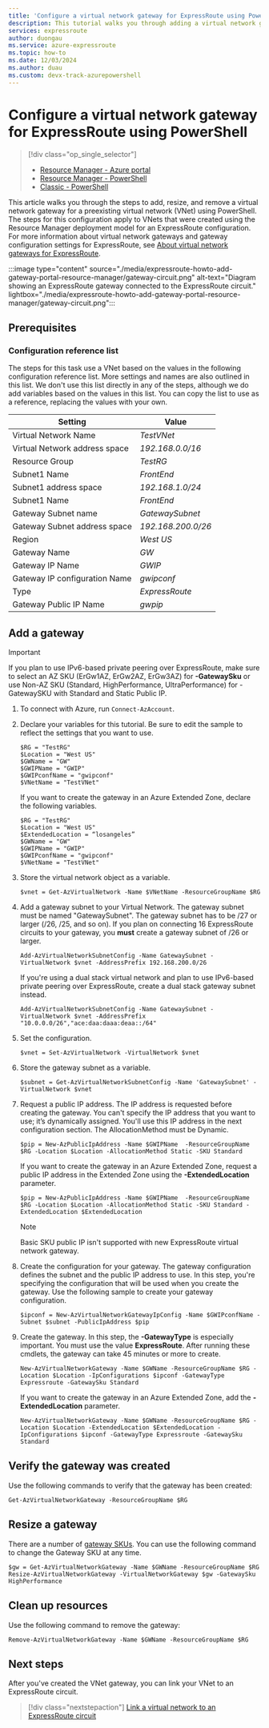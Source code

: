 ```yaml
---
title: 'Configure a virtual network gateway for ExpressRoute using PowerShell'
description: This tutorial walks you through adding a virtual network gateway to a VNet for ExpressRoute using Azure PowerShell.
services: expressroute
author: duongau
ms.service: azure-expressroute
ms.topic: how-to
ms.date: 12/03/2024
ms.author: duau
ms.custom: devx-track-azurepowershell
---
```

# Configure a virtual network gateway for ExpressRoute using PowerShell
> [!div class="op_single_selector"]
> * [Resource Manager - Azure portal](expressroute-howto-add-gateway-portal-resource-manager.md)
> * [Resource Manager - PowerShell](expressroute-howto-add-gateway-resource-manager.md)
> * [Classic - PowerShell](expressroute-howto-add-gateway-classic.md)
> 

This article walks you through the steps to add, resize, and remove a virtual network gateway for a preexisting virtual network (VNet) using PowerShell. The steps for this configuration apply to VNets that were created using the Resource Manager deployment model for an ExpressRoute configuration. For more information about virtual network gateways and gateway configuration settings for ExpressRoute, see [About virtual network gateways for ExpressRoute](expressroute-about-virtual-network-gateways.md).

:::image type="content" source="./media/expressroute-howto-add-gateway-portal-resource-manager/gateway-circuit.png" alt-text="Diagram showing an ExpressRoute gateway connected to the ExpressRoute circuit." lightbox="./media/expressroute-howto-add-gateway-portal-resource-manager/gateway-circuit.png":::

## Prerequisites

### Configuration reference list

The steps for this task use a VNet based on the values in the following configuration reference list. More settings and names are also outlined in this list. We don't use this list directly in any of the steps, although we do add variables based on the values in this list. You can copy the list to use as a reference, replacing the values with your own.

| Setting                   | Value                                              |
| ---                       | ---                                                |
| Virtual Network Name | *TestVNet* |    
| Virtual Network address space | *192.168.0.0/16* |
| Resource Group | *TestRG* |
| Subnet1 Name | *FrontEnd* |   
| Subnet1 address space | *192.168.1.0/24* |
| Subnet1 Name | *FrontEnd* |
| Gateway Subnet name | *GatewaySubnet* |    
| Gateway Subnet address space | *192.168.200.0/26* |
| Region | *West US* |
| Gateway Name | *GW* |   
| Gateway IP Name | *GWIP* |
| Gateway IP configuration Name | *gwipconf* |
| Type | *ExpressRoute* |
| Gateway Public IP Name  | *gwpip* |

## Add a gateway

> [!IMPORTANT]
> If you plan to use IPv6-based private peering over ExpressRoute, make sure to select an AZ SKU (ErGw1AZ, ErGw2AZ, ErGw3AZ) for **-GatewaySku** or use Non-AZ SKU (Standard, HighPerformance, UltraPerformance) for -GatewaySKU with Standard and Static Public IP.
> 

1. To connect with Azure, run `Connect-AzAccount`.

1. Declare your variables for this tutorial. Be sure to edit the sample to reflect the settings that you want to use.

   ```azurepowershell-interactive 
   $RG = "TestRG"
   $Location = "West US"
   $GWName = "GW"
   $GWIPName = "GWIP"
   $GWIPconfName = "gwipconf"
   $VNetName = "TestVNet"
   ```

    If you want to create the gateway in an Azure Extended Zone, declare the following variables.

   ```azurepowershell-interactive 
   $RG = "TestRG"
   $Location = "West US"
   $ExtendedLocation = “losangeles”
   $GWName = "GW"
   $GWIPName = "GWIP"
   $GWIPconfName = "gwipconf"
   $VNetName = "TestVNet"
   ```
1. Store the virtual network object as a variable.

   ```azurepowershell-interactive
   $vnet = Get-AzVirtualNetwork -Name $VNetName -ResourceGroupName $RG
   ```
1. Add a gateway subnet to your Virtual Network. The gateway subnet must be named "GatewaySubnet". The gateway subnet has to be /27 or larger (/26, /25, and so on). If you plan on connecting 16 ExpressRoute circuits to your gateway, you **must** create a gateway subnet of /26 or larger.

   ```azurepowershell-interactive
   Add-AzVirtualNetworkSubnetConfig -Name GatewaySubnet -VirtualNetwork $vnet -AddressPrefix 192.168.200.0/26
   ```
    If you're using a dual stack virtual network and plan to use IPv6-based private peering over ExpressRoute, create a dual stack gateway subnet instead.

   ```azurepowershell-interactive
   Add-AzVirtualNetworkSubnetConfig -Name GatewaySubnet -VirtualNetwork $vnet -AddressPrefix "10.0.0.0/26","ace:daa:daaa:deaa::/64"
   ```
1. Set the configuration.

   ```azurepowershell-interactive
   $vnet = Set-AzVirtualNetwork -VirtualNetwork $vnet
   ```
1. Store the gateway subnet as a variable.

   ```azurepowershell-interactive
   $subnet = Get-AzVirtualNetworkSubnetConfig -Name 'GatewaySubnet' -VirtualNetwork $vnet
   ```
1. Request a public IP address. The IP address is requested before creating the gateway. You can't specify the IP address that you want to use; it’s dynamically assigned. You'll use this IP address in the next configuration section. The AllocationMethod must be Dynamic.

   ```azurepowershell-interactive
   $pip = New-AzPublicIpAddress -Name $GWIPName  -ResourceGroupName $RG -Location $Location -AllocationMethod Static -SKU Standard
   ```
    If you want to create the gateway in an Azure Extended Zone, request a public IP address in the Extended Zone using the **-ExtendedLocation** parameter.

   ```azurepowershell-interactive
   $pip = New-AzPublicIpAddress -Name $GWIPName  -ResourceGroupName $RG -Location $Location -AllocationMethod Static -SKU Standard -ExtendedLocation $ExtendedLocation
   ```

   > [!NOTE]
   > Basic SKU public IP isn't supported with new ExpressRoute virtual network gateway.
   
1. Create the configuration for your gateway. The gateway configuration defines the subnet and the public IP address to use. In this step, you're specifying the configuration that will be used when you create the gateway. Use the following sample to create your gateway configuration.

   ```azurepowershell-interactive
   $ipconf = New-AzVirtualNetworkGatewayIpConfig -Name $GWIPconfName -Subnet $subnet -PublicIpAddress $pip
   ```
1. Create the gateway. In this step, the **-GatewayType** is especially important. You must use the value **ExpressRoute**. After running these cmdlets, the gateway can take 45 minutes or more to create.

   ```azurepowershell-interactive
   New-AzVirtualNetworkGateway -Name $GWName -ResourceGroupName $RG -Location $Location -IpConfigurations $ipconf -GatewayType Expressroute -GatewaySku Standard
   ```
    If you want to create the gateway in an Azure Extended Zone, add the **-ExtendedLocation** parameter.

   ```azurepowershell-interactive
   New-AzVirtualNetworkGateway -Name $GWName -ResourceGroupName $RG -Location $Location -ExtendedLocation $ExtendedLocation -IpConfigurations $ipconf -GatewayType Expressroute -GatewaySku Standard
   ```

## Verify the gateway was created

Use the following commands to verify that the gateway has been created:

```azurepowershell-interactive
Get-AzVirtualNetworkGateway -ResourceGroupName $RG
```

## Resize a gateway

There are a number of [gateway SKUs](expressroute-about-virtual-network-gateways.md). You can use the following command to change the Gateway SKU at any time.

```azurepowershell-interactive
$gw = Get-AzVirtualNetworkGateway -Name $GWName -ResourceGroupName $RG
Resize-AzVirtualNetworkGateway -VirtualNetworkGateway $gw -GatewaySku HighPerformance
```

## Clean up resources
Use the following command to remove the gateway:

```azurepowershell-interactive
Remove-AzVirtualNetworkGateway -Name $GWName -ResourceGroupName $RG
```

## Next steps
After you've created the VNet gateway, you can link your VNet to an ExpressRoute circuit. 

> [!div class="nextstepaction"]
> [Link a virtual network to an ExpressRoute circuit](expressroute-howto-linkvnet-arm.md)
